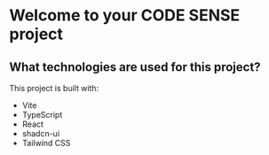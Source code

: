 # Welcome to your CODE SENSE project






## What technologies are used for this project?

This project is built with:

- Vite
- TypeScript
- React
- shadcn-ui
- Tailwind CSS






